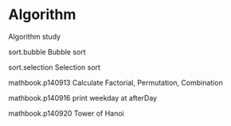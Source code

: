 Algorithm
=========

Algorithm study

sort.bubble
Bubble sort

sort.selection
Selection sort

mathbook.p140913
Calculate Factorial, Permutation, Combination

mathbook.p140916
print weekday at afterDay

mathbook.p140920
Tower of Hanoi 